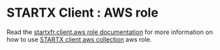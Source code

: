 # STARTX Client : AWS role

Read the [startxfr.client.aws role documentation](https://startx-aws-client.readthedocs.io/en/latest/roles/aws/)
for more information on how to use [STARTX client aws collection](https://galaxy.aws.com/startxfr/sclientxcm) aws role.
